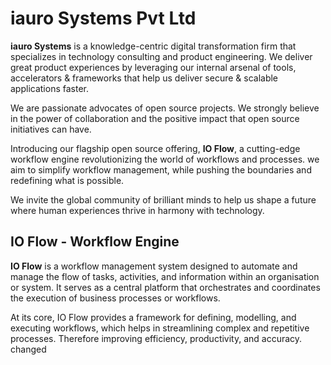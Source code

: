 # iauro Systems Pvt Ltd

**iauro Systems** is a knowledge-centric digital transformation firm that specializes in technology consulting and product engineering. We deliver great product experiences by leveraging our internal arsenal of tools, accelerators & frameworks that help us deliver secure & scalable applications faster. 

We are passionate advocates of open source projects. We strongly believe in the power of collaboration and the positive impact that open source initiatives can have.

Introducing our flagship open source offering, 
**IO Flow**, a cutting-edge workflow engine revolutionizing the world of workflows and processes. 
we aim to simplify workflow management, while pushing the boundaries and redefining what is possible. 

We invite the global community of brilliant minds to help us shape a future where human experiences thrive in harmony with technology.

## IO Flow - Workflow Engine
 
**IO Flow** is a workflow management system designed to automate and manage the flow of tasks, activities, and information within an organisation or system. It serves as a central platform that orchestrates and coordinates the execution of business processes or workflows. 

At its core, IO Flow provides a framework for defining, modelling, and executing workflows, which helps in streamlining complex and repetitive processes. Therefore improving efficiency, productivity, and accuracy.
changed
